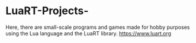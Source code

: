 # LuaRT-Projects-
Here, there are small-scale programs and games made for hobby purposes using the Lua language and the LuaRT library.
https://www.luart.org
